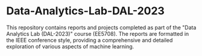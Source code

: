 # Data-Analytics-Lab-DAL-2023
This repository contains reports and projects completed as part of the "Data Analytics Lab (DAL-2023)" course (EE5708). The reports are formatted in the IEEE conference style, providing a comprehensive and detailed exploration of various aspects of machine learning.
